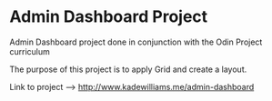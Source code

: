 # Admin Dashboard Project

Admin Dashboard project done in conjunction with the Odin Project curriculum

The purpose of this project is to apply Grid and create a layout.

Link to project --> http://www.kadewilliams.me/admin-dashboard